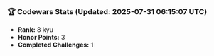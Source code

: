 ### 🏆 Codewars Stats (Updated: 2025-07-31 06:15:07 UTC)

- **Rank:** 8 kyu
- **Honor Points:** 3
- **Completed Challenges:** 1
